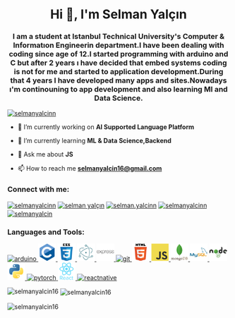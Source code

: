 <h1 align="center">Hi 👋, I'm Selman Yalçın</h1>
<h3 align="center">I am a student at Istanbul Technical University's Computer & Informatıon Engineerin department.I have been dealing with coding since age of 12.I started programming with arduino and C but after 2 years ı have decided that embed systems coding is not for me and started to application development.During that 4 years I have developed many apps and sites.Nowadays ı'm continouning to app development and also learning Ml and Data Science.</h3>

<p align="left"> <a href="https://twitter.com/selmanyalcinn" target="blank"><img src="https://img.shields.io/twitter/follow/selmanyalcinn?logo=twitter&style=for-the-badge" alt="selmanyalcinn" /></a> </p>

- 🔭 I’m currently working on **AI Supported Language Platform**

- 🌱 I’m currently learning **ML & Data Science,Backend**

- 💬 Ask me about **JS**

- 📫 How to reach me **selmanyalcin16@gmail.com**

<h3 align="left">Connect with me:</h3>
<p align="left">
<a href="https://twitter.com/selmanyalcinn" target="blank"><img align="center" src="https://raw.githubusercontent.com/rahuldkjain/github-profile-readme-generator/master/src/images/icons/Social/twitter.svg" alt="selmanyalcinn" height="30" width="40" /></a>
<a href="https://linkedin.com/in/selman yalçın" target="blank"><img align="center" src="https://raw.githubusercontent.com/rahuldkjain/github-profile-readme-generator/master/src/images/icons/Social/linked-in-alt.svg" alt="selman yalçın" height="30" width="40" /></a>
<a href="https://instagram.com/selman.yalcinn" target="blank"><img align="center" src="https://raw.githubusercontent.com/rahuldkjain/github-profile-readme-generator/master/src/images/icons/Social/instagram.svg" alt="selman.yalcinn" height="30" width="40" /></a>
<a href="https://www.youtube.com/c/selmanyalcinn" target="blank"><img align="center" src="https://raw.githubusercontent.com/rahuldkjain/github-profile-readme-generator/master/src/images/icons/Social/youtube.svg" alt="selmanyalcinn" height="30" width="40" /></a>
<a href="https://www.leetcode.com/selmanyalcin" target="blank"><img align="center" src="https://raw.githubusercontent.com/rahuldkjain/github-profile-readme-generator/master/src/images/icons/Social/leet-code.svg" alt="selmanyalcin" height="30" width="40" /></a>
</p>

<h3 align="left">Languages and Tools:</h3>
<p align="left"> <a href="https://www.arduino.cc/" target="_blank" rel="noreferrer"> <img src="https://cdn.worldvectorlogo.com/logos/arduino-1.svg" alt="arduino" width="40" height="40"/> </a> <a href="https://www.cprogramming.com/" target="_blank" rel="noreferrer"> <img src="https://raw.githubusercontent.com/devicons/devicon/master/icons/c/c-original.svg" alt="c" width="40" height="40"/> </a> <a href="https://www.w3schools.com/css/" target="_blank" rel="noreferrer"> <img src="https://raw.githubusercontent.com/devicons/devicon/master/icons/css3/css3-original-wordmark.svg" alt="css3" width="40" height="40"/> </a> <a href="https://www.electronjs.org" target="_blank" rel="noreferrer"> <img src="https://raw.githubusercontent.com/devicons/devicon/master/icons/electron/electron-original.svg" alt="electron" width="40" height="40"/> </a> <a href="https://expressjs.com" target="_blank" rel="noreferrer"> <img src="https://raw.githubusercontent.com/devicons/devicon/master/icons/express/express-original-wordmark.svg" alt="express" width="40" height="40"/> </a> <a href="https://git-scm.com/" target="_blank" rel="noreferrer"> <img src="https://www.vectorlogo.zone/logos/git-scm/git-scm-icon.svg" alt="git" width="40" height="40"/> </a> <a href="https://www.w3.org/html/" target="_blank" rel="noreferrer"> <img src="https://raw.githubusercontent.com/devicons/devicon/master/icons/html5/html5-original-wordmark.svg" alt="html5" width="40" height="40"/> </a> <a href="https://developer.mozilla.org/en-US/docs/Web/JavaScript" target="_blank" rel="noreferrer"> <img src="https://raw.githubusercontent.com/devicons/devicon/master/icons/javascript/javascript-original.svg" alt="javascript" width="40" height="40"/> </a> <a href="https://www.mongodb.com/" target="_blank" rel="noreferrer"> <img src="https://raw.githubusercontent.com/devicons/devicon/master/icons/mongodb/mongodb-original-wordmark.svg" alt="mongodb" width="40" height="40"/> </a> <a href="https://www.mysql.com/" target="_blank" rel="noreferrer"> <img src="https://raw.githubusercontent.com/devicons/devicon/master/icons/mysql/mysql-original-wordmark.svg" alt="mysql" width="40" height="40"/> </a> <a href="https://nodejs.org" target="_blank" rel="noreferrer"> <img src="https://raw.githubusercontent.com/devicons/devicon/master/icons/nodejs/nodejs-original-wordmark.svg" alt="nodejs" width="40" height="40"/> </a> <a href="https://www.python.org" target="_blank" rel="noreferrer"> <img src="https://raw.githubusercontent.com/devicons/devicon/master/icons/python/python-original.svg" alt="python" width="40" height="40"/> </a> <a href="https://pytorch.org/" target="_blank" rel="noreferrer"> <img src="https://www.vectorlogo.zone/logos/pytorch/pytorch-icon.svg" alt="pytorch" width="40" height="40"/> </a> <a href="https://reactjs.org/" target="_blank" rel="noreferrer"> <img src="https://raw.githubusercontent.com/devicons/devicon/master/icons/react/react-original-wordmark.svg" alt="react" width="40" height="40"/> </a> <a href="https://reactnative.dev/" target="_blank" rel="noreferrer"> <img src="https://reactnative.dev/img/header_logo.svg" alt="reactnative" width="40" height="40"/> </a> </p>

<p><img align="left" src="https://github-readme-stats.vercel.app/api/top-langs?username=selmanyalcin16&show_icons=true&locale=en&layout=compact" alt="selmanyalcin16" /></p>

<p>&nbsp;<img align="center" src="https://github-readme-stats.vercel.app/api?username=selmanyalcin16&show_icons=true&locale=en" alt="selmanyalcin16" /></p>

<p><img align="center" src="https://github-readme-streak-stats.herokuapp.com/?user=selmanyalcin16&" alt="selmanyalcin16" /></p>
